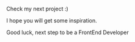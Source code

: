 Check my next project :)

I hope you will get some inspiration.

Good luck, next step to be a FrontEnd Developer
